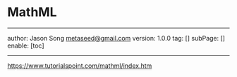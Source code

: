 # MathML
---
author: Jason Song <metaseed@gmail.com>
version: 1.0.0
tag: []
subPage: []
enable: [toc]

---

https://www.tutorialspoint.com/mathml/index.htm